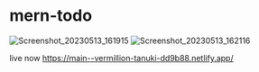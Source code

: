 # mern-todo
![Screenshot_20230513_161915](https://github.com/kishorenaath/mern-todo/assets/126147221/e5556a11-7e41-4216-a6c7-b4f5f7c3a154)
![Screenshot_20230513_162116](https://github.com/kishorenaath/mern-todo/assets/126147221/6c7c7cfb-0aaf-4d52-82ed-b36aa50e8bf4)

live now https://main--vermillion-tanuki-dd9b88.netlify.app/
